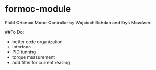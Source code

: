 # formoc-module
Field Oriented Motor Controller by Wojciech Bohdan and Eryk Możdżeń.

##To Do:
- better code organization
- interface
- PID tunning
- torque measurement
- add filter for current reading

